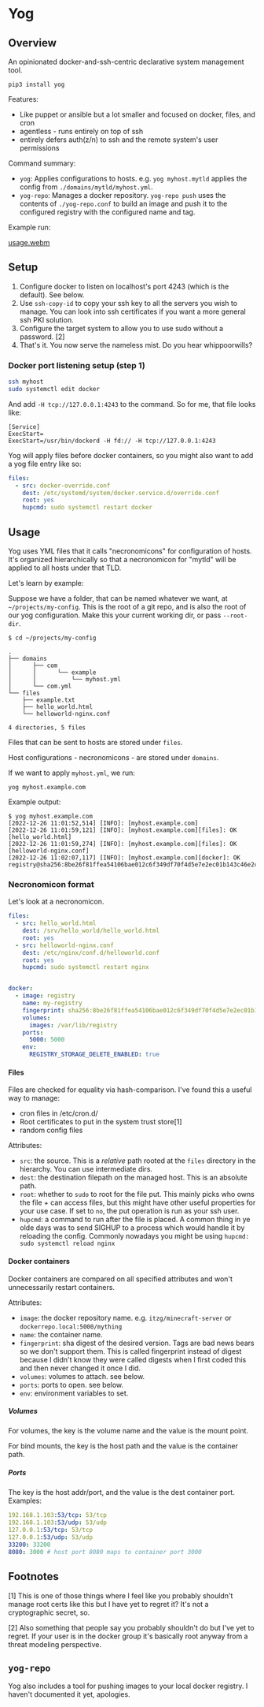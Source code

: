# Yog

## Overview

An opinionated docker-and-ssh-centric declarative system management tool.

`pip3 install yog`

Features:
* Like puppet or ansible but a lot smaller and focused on docker, files, and cron
* agentless - runs entirely on top of ssh
* entirely defers auth(z/n) to ssh and the remote system's user permissions

Command summary:

* `yog`: Applies configurations to hosts. e.g. `yog myhost.mytld` applies the config from `./domains/mytld/myhost.yml`.
* `yog-repo`: Manages a docker repository. `yog-repo push` uses the contents of `./yog-repo.conf` to build an image and push it to the configured registry with the configured name and tag.

Example run:

[usage.webm](https://user-images.githubusercontent.com/1287152/209723654-e78b5283-60b5-4894-b5a1-3d2d71bfcc45.webm)


## Setup

1. Configure docker to listen on localhost's port 4243 (which is the default). See below.
2. Use `ssh-copy-id` to copy your ssh key to all the servers you wish to manage. You can look into ssh certificates if you want a more general ssh PKI solution.
3. Configure the target system to allow you to use sudo without a password. [2]
4. That's it. You now serve the nameless mist. Do you hear whippoorwills?

### Docker port listening setup (step 1)

```bash
ssh myhost
sudo systemctl edit docker
```

And add `-H tcp://127.0.0.1:4243` to the command. So for me, that file looks like:

```text
[Service]
ExecStart=
ExecStart=/usr/bin/dockerd -H fd:// -H tcp://127.0.0.1:4243
```

Yog will apply files before docker containers, so you might also want to add a yog file entry like so:

```yaml
files:
  - src: docker-override.conf
    dest: /etc/systemd/system/docker.service.d/override.conf
    root: yes
    hupcmd: sudo systemctl restart docker
```

## Usage

Yog uses YML files that it calls "necronomicons" for configuration of hosts. It's organized hierarchically so
that a necronomicon for "mytld" will be applied to all hosts under that TLD.

Let's learn by example:

Suppose we have a folder, that can be named whatever we want, at `~/projects/my-config`. This is the root of a 
git repo, and is also the root of our yog configuration. Make this your current working dir, or pass `--root-dir`.

`$ cd ~/projects/my-config`

```text
.
├── domains
│      ├── com
│      │      └── example
│      │          └── myhost.yml
│      └── com.yml
└── files
    ├── example.txt
    ├── hello_world.html
    └── helloworld-nginx.conf

4 directories, 5 files
```

Files that can be sent to hosts are stored under `files`.

Host configurations - necronomicons - are stored under `domains`.

If we want to apply `myhost.yml`, we run:

`yog myhost.example.com`

Example output:
```text
$ yog myhost.example.com
[2022-12-26 11:01:52,514] [INFO]: [myhost.example.com]
[2022-12-26 11:01:59,121] [INFO]: [myhost.example.com][files]: OK [hello_world.html]
[2022-12-26 11:01:59,274] [INFO]: [myhost.example.com][files]: OK [helloworld-nginx.conf]
[2022-12-26 11:02:07,117] [INFO]: [myhost.example.com][docker]: OK registry@sha256:8be26f81ffea54106bae012c6f349df70f4d5e7e2ec01b143c46e2c03b9e551d
```

### Necronomicon format

Let's look at a necronomicon.

```yml
files:
  - src: hello_world.html
    dest: /srv/hello_world/hello_world.html
    root: yes
  - src: helloworld-nginx.conf
    dest: /etc/nginx/conf.d/helloworld.conf
    root: yes
    hupcmd: sudo systemctl restart nginx


docker:
  - image: registry
    name: my-registry
    fingerprint: sha256:8be26f81ffea54106bae012c6f349df70f4d5e7e2ec01b143c46e2c03b9e551d
    volumes:
      images: /var/lib/registry
    ports:
      5000: 5000
    env:
      REGISTRY_STORAGE_DELETE_ENABLED: true
```

#### Files

Files are checked for equality via hash-comparison. I've found this a useful way to manage:

* cron files in /etc/cron.d/
* Root certificates to put in the system trust store[1]
* random config files

Attributes:

* `src`: the source. This is a _relative_ path rooted at the `files` directory in the hierarchy. You can use intermediate dirs.
* `dest`: the destination filepath on the managed host. This is an absolute path.
* `root`: whether to `sudo` to root for the file put. This mainly picks who owns the file + can access files, but this might have other useful properties for your use case. If set to `no`, the put operation is run as your ssh user. 
* `hupcmd`: a command to run after the file is placed. A common thing in ye olde days was to send SIGHUP to a process which would handle it by reloading the config. Commonly nowadays you might be using `hupcmd: sudo systemctl reload nginx`


#### Docker containers

Docker containers are compared on all specified attributes and won't unnecessarily restart containers. 

Attributes: 

* `image`: the docker repository name. e.g. `itzg/minecraft-server` or `dockerrepo.local:5000/mything`
* `name`: the container name.
* `fingerprint`: sha digest of the desired version. Tags are bad news bears so we don't support them. This is called fingerprint instead of digest because I didn't know they were called digests when I first coded this and then never changed it once I did.
* `volumes`: volumes to attach. see below.
* `ports`: ports to open. see below.
* `env`: environment variables to set.

##### Volumes

For volumes, the key is the volume name and the value is the mount point.

For bind mounts, the key is the host path and the value is the container path.

##### Ports

The key is the host addr/port, and the value is the dest container port. Examples:

```yml
192.168.1.103:53/tcp: 53/tcp
192.168.1.103:53/udp: 53/udp
127.0.0.1:53/tcp: 53/tcp
127.0.0.1:53/udp: 53/udp
33200: 33200
8080: 3000 # host port 8080 maps to container port 3000
```

## Footnotes

[1] This is one of those things where I feel like you probably shouldn't manage root certs like this but I have yet to regret it? It's not a cryptographic secret, so.

[2] Also something that people say you probably shouldn't do but I've yet to regret. If your user is in the docker group it's basically root anyway from a threat modeling perspective.


## `yog-repo`

Yog also includes a tool for pushing images to your local docker registry. I haven't documented it yet, apologies. 
